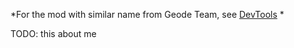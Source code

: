 *For the mod with similar name from Geode Team, see [DevTools](mod:geode.devtools) *

TODO: this about me
